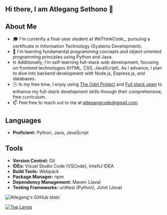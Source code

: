 ## Hi there, I am Atlegang Sethono 👋   

## About Me
- 🎓 I'm currently a final-year student at WeThinkCode_, pursuing a certificate in Information Technology (Systems Development).
- 🌱 I'm learning fundamental programming concepts and object-oriented programming principles using Python and Java.
- 🌐 Additionally, I'm self-learning full-stack web development, focusing on frontend technologies (HTML, CSS, JavaScript). As I advance, I plan to dive into backend development with Node.js, Express.js, and databases.
- 🕒 In my free time, I enjoy using [The Odin Project](https://www.theodinproject.com/) and [Full stack open](https://fullstackopen.com/en/) to enhance my full-stack development skills through their comprehensive, free curriculum.
- 📫 Feel free to reach out to me at [atlegangcode@gmail.com](mailto:atlegangcode@gmail.com).

## Languages
- **Proficient:** Python, Java, JavaScript
<!-- - **Learning:** Java, TypeScript (soon to start) -->

## Tools
- **Version Control:** Git
- **IDEs:** Visual Studio Code (VSCode), IntelliJ IDEA
- **Build Tools:** Webpack
- **Package Manager:** npm
- **Dependency Management:** Maven (Java)
- **Testing Frameworks:** unittest (Python), JUnit (Java)
<!-- - **Design Tools:** Figma (to be learned) -->

![Atlegang's GitHub stats](https://github-readme-stats-atle-gangs.vercel.app/api?username=atle-gang&theme=transparent&show_icons=true)`

[![Top Langs](https://github-readme-stats.vercel.app/api/top-langs/?username=atle-gang&layout=compact&theme=transparent)](https://github.com/anuraghazra/github-readme-stats)
